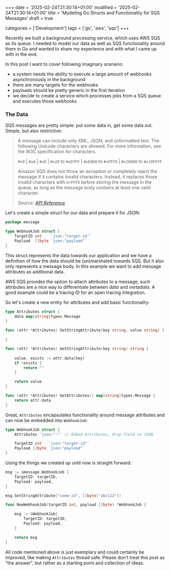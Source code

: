 +++
date = '2025-02-24T21:30:14+01:00'
modified = '2025-02-24T21:30:14+01:00'
title = 'Modeling Go Structs and Functionality for SQS Messages'
draft = true

categories = ['Development']
tags = ['go', 'aws', 'sqs']
+++

Recently we built a background processing service, which uses AWS SQS as its queue. I needed to model our data as well as SQS functionality around them in Go and wanted to share my experience and with what I came up with in the end.

In this post I want to cover following imaginary scenario:
- a system needs the ability to execute a large amount of webhooks asynchronously in the background
- there are many targets for the webhooks
- payloads should be pretty generic in the first iteration
- we decide to create a service which processes jobs from a SQS queue and executes those webhooks

### The Data

SQS messages are pretty simple: put some data in, get some data out. Simple, but also restrictive:

> A message can include only XML, JSON, and unformatted text. The following Unicode characters are allowed. For more information, see the W3C specification for characters.
> 
> `#x9` | `#xA` | `#xD` | `#x20` to `#xD7FF` | `#xE000` to `#xFFFD` | `#x10000` to `#x10FFFF`
> 
> Amazon SQS does not throw an exception or completely reject the message if it contains invalid characters. Instead, it replaces those invalid characters with `U+FFFD` before storing the message in the queue, as long as the message body contains at least one valid character.
> 
> <cite>Source: [API Reference](https://docs.aws.amazon.com/AWSSimpleQueueService/latest/APIReference/API_SendMessage.html)</cite>

Let's create a simple struct for our data and prepare it for JSON:

```go
package message

type WebhookJob struct {
    TargetID int    `json:"target-id"`
    Payload  []byte `json:"payload"`
}
```

This struct represents the data towards our application and we have a definition of how the data should be (un)marshaled towards SQS. But it also only represents a message body. In this example we want to add message attributes as additional data.

AWS SQS provides the option to attach attributes to a message, such attributes are a nice way to differentiate between *data* and *metadata*. A good example could be a tracing ID for an open tracing integration.

So let's create a new entity for attributes and add basic functionality:

```go
type Attributes struct {
    data map[string]types.Message
}

func (attr *Attributes) SetStringAttribute(key string, value string) {

}

func (attr *Attributes) GetStringAttribute(key string) string {
    
    value, exists := attr.data[key]
    if !exists {
        return ""
    }

    return value
}

func (attr *Attributes) GetAttributes() map[string]types.Message {
    return attr.data
}
```

Great, `Attributes` encapsulates functionality around message attributes and can now be embedded into `WebhookJob`:

```go
type WebhookJob struct {
    Attributes `json:"-"` // Embed Attributes, drop field in JSON

    TargetID int   `json:"target-id"`
    Payload []byte `json:"payload"`
}
```

Using the things we created up until now is straight forward:

```go
msg := &message.WebhookJob {
    TargetID: targetID,
    Payload: payload,
}

msg.SetStringAttribute("some-id", []byte("abc123"))
```

```go
func NewWebhookJob(targetID int, payload []byte) *WebhookJob {

    msg := &WebhookJob{
        TargetID: targetID,
        Payload: payload,
    }

    return msg
}
```

All code mentioned above is just exemplary and could certainly be improved, like making `Attributes` thread safe. Please don't treat this post as "the answer", but rather as a starting point and collection of ideas. 